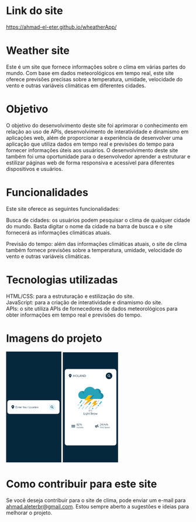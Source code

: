 # Link do site
https://ahmad-el-eter.github.io/wheatherApp/

# Weather site
Este é um site que fornece informações sobre o clima em várias partes do mundo. Com base em dados meteorológicos em tempo real, este site oferece previsões precisas sobre a temperatura, umidade, velocidade do vento e outras variáveis climáticas em diferentes cidades.

# Objetivo
O objetivo do desenvolvimento deste site foi aprimorar o conhecimento em relação ao uso de APIs, desenvolvimento de interatividade e dinamismo em aplicações web, além de proporcionar a experiência de desenvolver uma aplicação que utiliza dados em tempo real e previsões do tempo para fornecer informações úteis aos usuários. O desenvolvimento deste site também foi uma oportunidade para o desenvolvedor aprender a estruturar e estilizar páginas web de forma responsiva e acessível para diferentes dispositivos e usuários.

# Funcionalidades
Este site oferece as seguintes funcionalidades:

Busca de cidades: os usuários podem pesquisar o clima de qualquer cidade do mundo. Basta digitar o nome da cidade na barra de busca e o site fornecerá as informações climáticas atuais.

Previsão do tempo: além das informações climáticas atuais, o site de clima também fornece previsões sobre a temperatura, umidade, velocidade do vento e outras variáveis climáticas.

# Tecnologias utilizadas
HTML/CSS: para a estruturação e estilização do site. <br>
JavaScript: para a criação de interatividade e dinamismo do site. <br>
APIs: o site utiliza APIs de fornecedores de dados meteorológicos para obter informações em tempo real e previsões do tempo.

# Imagens do projeto
<img width = 30% src="siteimg/1.PNG"> <span></span> <img width = 30% src="siteimg/2.PNG">

# Como contribuir para este site
Se você deseja contribuir para o site de clima, pode enviar um e-mail para ahmad.aleterbr@gmail.com. Estou sempre aberto a sugestões e ideias para melhorar o projeto.

